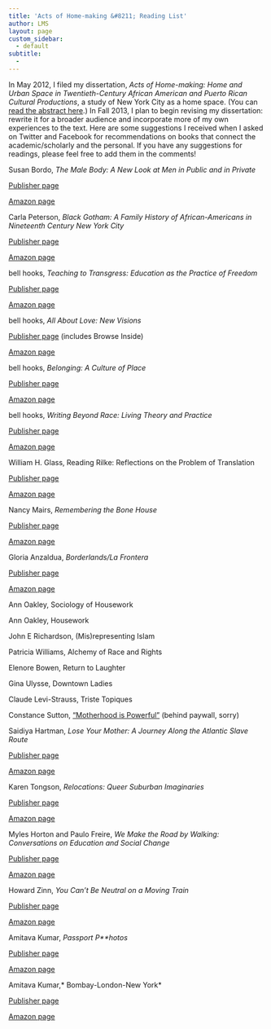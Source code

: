 ```yaml
---
title: 'Acts of Home-making &#8211; Reading List'
author: LMS
layout: page
custom_sidebar:
  - default
subtitle:
  - 
---
```

In May 2012, I filed my dissertation, *Acts of Home-making: Home and Urban Space in Twentieth-Century African American and Puerto Rican Cultural Productions*, a study of New York City as a home space. (You can [read the abstract here][1].) In Fall 2013, I plan to begin revising my dissertation: rewrite it for a broader audience and incorporate more of my own experiences to the text. Here are some suggestions I received when I asked on Twitter and Facebook for recommendations on books that connect the academic/scholarly and the personal. If you have any suggestions for readings, please feel free to add them in the comments!

Susan Bordo, *The Male Body: A New Look at Men in Public and in Private*

[Publisher page][2]

[Amazon page][3]

Carla Peterson, *Black Gotham: A Family History of African-Americans in Nineteenth Century New York City*

[Publisher page][4]

[Amazon page][5]

bell hooks, *Teaching to Transgress: Education as the Practice of Freedom*

[Publisher page][6]

[Amazon page][7]

bell hooks, *All About Love: New Visions*

[Publisher page][8] (includes Browse Inside)

[Amazon page][9]

bell hooks, *Belonging: A Culture of Place*

[Publisher page][10]

[Amazon page][11]

bell hooks, *Writing Beyond Race: Living Theory and Practice*

[Publisher page][12]

[Amazon page][13]

William H. Glass, Reading Rilke: Reflections on the Problem of Translation

[Publisher page][14]

[Amazon page][15]

Nancy Mairs, *Remembering the Bone House*

[Publisher page][16]

[Amazon page][17]

Gloria Anzaldua, *Borderlands/La Frontera*

[Publisher page][18]

[Amazon page][18]

Ann Oakley, Sociology of Housework

Ann Oakley, Housework

John E Richardson, (Mis)representing Islam

Patricia Williams, Alchemy of Race and Rights

Elenore Bowen, Return to Laughter

Gina Ulysse, Downtown Ladies

Claude Levi-Strauss, Triste Topiques

Constance Sutton, [&#8220;Motherhood is Powerful&#8221;][19] (behind paywall, sorry)

Saidiya Hartman, *Lose Your Mother: A Journey Along the Atlantic Slave Route*

[Publisher page][20]

[Amazon page][21]

Karen Tongson, *Relocations: Queer Suburban Imaginaries*

[Publisher page][22]

[Amazon page][23]

Myles Horton and Paulo Freire, *We Make the Road by Walking: Conversations on Education and Social Change*

[Publisher page][24]

[Amazon page][25]

Howard Zinn, *You Can&#8217;t Be Neutral on a Moving Train*

[Publisher page][26]

[Amazon page][27]

Amitava Kumar, *Passport P**hotos*

[Publisher page][28]

[Amazon page][29]

Amitava Kumar,* Bombay-London-New York*

[Publisher page][30]

[Amazon page][31]

 [1]: http://www.lianamsilvaford.com/current-writing-projects/acts-of-home-making-reading-list/my-dissertation-abstract/
 [2]: http://us.macmillan.com/themalebody/SusanBordo
 [3]: https://www.google.com/url?sa=t&rct=j&q=&esrc=s&source=web&cd=1&cad=rja&ved=0CDMQFjAA&url=http%3A%2F%2Fwww.amazon.com%2FMale-Body-Look-Public-Private%2Fdp%2F0374527326&ei=cIyGUcrDCNKy0AH8n4CoAg&usg=AFQjCNGBEfT5wrzJkySZU5aWpN4cWtHK8A&sig2=uctDrNGHRIEQAcAjnfeuoQ&bvm=bv.45960087,d.dmQ
 [4]: http://yalepress.yale.edu/yupbooks/book.asp?isbn=9780300162554
 [5]: http://www.amazon.com/Black-Gotham-History-Americans-Nineteenth-Century/dp/0300181744
 [6]: http://www.routledge.com/books/details/9780415908085/
 [7]: http://www.amazon.com/Teaching-Transgress-Education-Practice-Freedom/dp/0415908086/ref=la_B000APGZIG_1_1?ie=UTF8&qid=1367772768&sr=1-1
 [8]: http://www.harpercollins.com/browseinside/index.aspx?isbn13=9780060959470
 [9]: http://www.amazon.com/All-About-Love-New-Visions/dp/0060959479/ref=la_B000APGZIG_1_2?ie=UTF8&qid=1367772768&sr=1-2
 [10]: http://www.routledge.com/books/details/9780203888018/
 [11]: http://www.amazon.com/Belonging-Culture-Place-bell-hooks/dp/041596816X/ref=sr_1_13?s=books&ie=UTF8&qid=1367773080&sr=1-13
 [12]: http://www.routledge.com/books/details/9780415539159/
 [13]: http://www.amazon.com/Writing-Beyond-Race-Living-Practice/dp/0415539153/ref=sr_1_7?s=books&ie=UTF8&qid=1367773188&sr=1-7
 [14]: http://www.randomhouse.com/catalog/display.pperl?isbn=0375403124
 [15]: http://books.google.com/url?client=ca-print-perseus-basic_books&format=googleprint&num=0&channel=BTB-ca-print-perseus-basic_books+BTB-ISBN:9780465026227&q=http://www.amazon.com/gp/search%3Findex%3Dbooks%26linkCode%3Dqs%26keywords%3D0465026222&usg=AFQjCNEpfnujTV26CNO4Jxt7Q4eY_LG4hw&source=gbs_buy_r
 [16]: http://www.beacon.org/productdetails.cfm?PC=2031
 [17]: http://books.google.com/url?client=ca-google-gppd&format=googleprint&num=0&channel=BTB-ca-google-gppd+BTB-ISBN:0807070696&q=http://www.amazon.com/gp/search%3Findex%3Dbooks%26linkCode%3Dqs%26keywords%3D0807070696&usg=AFQjCNEmR-nEQlbR9BCqlD7d6WbyguyhWQ&source=gbs_buy_r
 [18]: http://store.auntlute.com/Current-titles/Borderlands-La-Frontera-Fourth-Edition-p235.html
 [19]: http://onlinelibrary.wiley.com/doi/10.1525/ahu.1998.23.2.139/abstract
 [20]: http://books.google.com/url?client=ca-print-macmillan&format=googleprint&num=0&channel=BTB-ca-print-macmillan+BTB-ISBN:0374531153&q=http://us.macmillan.com/Book.aspx%3Fisbn%3D9780374531157&usg=AFQjCNHXRZa6QFSTDTweBOLwlzDGInYHTg&source=gbs_buy_r
 [21]: http://www.amazon.com/Lose-Your-Mother-Journey-Atlantic/dp/0374531153/ref=sr_1_1?s=books&ie=UTF8&qid=1367774501&sr=1-1&keywords=0374531153
 [22]: https://www.google.com/url?sa=t&rct=j&q=&esrc=s&source=web&cd=2&cad=rja&ved=0CDoQFjAB&url=https%3A%2F%2Fnyupress.org%2Fbooks%2Fbook-details.aspx%3FbookId%3D1590&ei=UJOGUcnfFeXI0wHB34G4BA&usg=AFQjCNHcdq3MORz4wFYNw07sJalpgElmkQ&sig2=oOiPOrxYffpMjKK4q5AFPw&bvm=bv.45960087,d.dmQ
 [23]: http://books.google.com/url?client=ca-print-nyupress&format=googleprint&num=0&channel=BTB-ca-print-nyupress+BTB-ISBN:0814769675&q=http://www.amazon.com/gp/search%3Findex%3Dbooks%26linkCode%3Dqs%26keywords%3D0814769675&usg=AFQjCNEFGyBL_q1WQz7x2v_c8t7u6WiL8g&source=gbs_buy_r
 [24]: http://books.google.com/url?client=ca-print-temple_univ_press&format=googleprint&num=0&channel=BTB-ca-print-temple_univ_press+BTB-ISBN:9780877227755&q=http://www.temple.edu/tempress/titles/804_reg.html&usg=AFQjCNGA9zufRYc7U1YU8qF-iAuAz7W18w&source=gbs_buy_r
 [25]: http://books.google.com/url?client=ca-print-temple_univ_press&format=googleprint&num=0&channel=BTB-ca-print-temple_univ_press+BTB-ISBN:9780877227755&q=http://www.amazon.com/gp/search%3Findex%3Dbooks%26linkCode%3Dqs%26keywords%3D0877227756&usg=AFQjCNEeBkAQL4YPR81wZO_bbqufCZNK7A&source=gbs_buy_r
 [26]: http://books.google.com/url?client=ca-print-beacon&format=googleprint&num=0&channel=BTB-ca-print-beacon+BTB-ISBN:9780807095492&q=http://www.beacon.org/productdetails.cfm%3FSKU%3D7127&usg=AFQjCNFcIc_5U6r1X_cwvRp_I7EnzOK9Rw&source=gbs_buy_r
 [27]: http://books.google.com/url?client=ca-print-beacon&format=googleprint&num=0&channel=BTB-ca-print-beacon+BTB-ISBN:9780807095492&q=http://www.amazon.com/gp/search%3Findex%3Dbooks%26linkCode%3Dqs%26keywords%3D0807095494&usg=AFQjCNHKkqWqvtAwcSKfbO2IJ-ADewRlkQ&source=gbs_buy_r
 [28]: http://www.ucpress.edu/book.php?isbn=9780520218178
 [29]: http://www.amazon.com/Passport-Photos-Amitava-Kumar/dp/0520218175/ref=sr_1_4?s=books&ie=UTF8&qid=1367773564&sr=1-4&keywords=amitava+kumar
 [30]: http://www.psypress.com/books/details/9780415942119/
 [31]: http://www.amazon.com/Bombay--London--York-Amitava-Kumar/dp/0415942101/ref=sr_1_8?s=books&ie=UTF8&qid=1367773564&sr=1-8&keywords=amitava+kumar